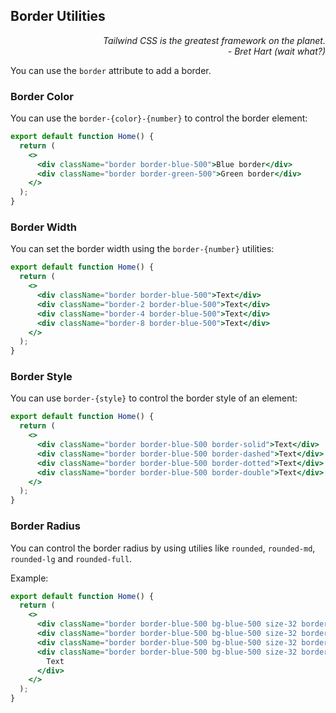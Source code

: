 ## Border Utilities

<div style="text-align: right"> <i> Tailwind CSS is the greatest framework on the planet. <br> - Bret Hart (wait what?) </i> </div>

You can use the `border` attribute to add a border.

### Border Color

You can use the `border-{color}-{number}` to control the border element:

```jsx
export default function Home() {
  return (
    <>
      <div className="border border-blue-500">Blue border</div>
      <div className="border border-green-500">Green border</div>
    </>
  );
}
```

### Border Width

You can set the border width using the `border-{number}` utilities:

```jsx
export default function Home() {
  return (
    <>
      <div className="border border-blue-500">Text</div>
      <div className="border-2 border-blue-500">Text</div>
      <div className="border-4 border-blue-500">Text</div>
      <div className="border-8 border-blue-500">Text</div>
    </>
  );
}
```

### Border Style

You can use `border-{style}` to control the border style of an element:

```jsx
export default function Home() {
  return (
    <>
      <div className="border border-blue-500 border-solid">Text</div>
      <div className="border border-blue-500 border-dashed">Text</div>
      <div className="border border-blue-500 border-dotted">Text</div>
      <div className="border border-blue-500 border-double">Text</div>
    </>
  );
}
```

### Border Radius

You can control the border radius by using utilies like `rounded`, `rounded-md`, `rounded-lg` and `rounded-full`.

Example:

```jsx
export default function Home() {
  return (
    <>
      <div className="border border-blue-500 bg-blue-500 size-32 border-solid rounded">Text</div>
      <div className="border border-blue-500 bg-blue-500 size-32 border-solid rounded-md">Text</div>
      <div className="border border-blue-500 bg-blue-500 size-32 border-solid rounded-lg">Text</div>
      <div className="border border-blue-500 bg-blue-500 size-32 border-solid rounded-full">
        Text
      </div>
    </>
  );
}
```
